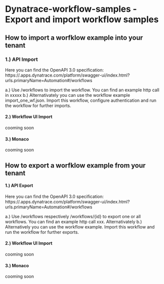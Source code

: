 # Dynatrace-workflow-samples - Export and import workflow samples

## How to import a worfklow example into your tenant

### 1.) API Import 
Here you can find the OpenAPI 3.0 specification: https://<yourtenant>.apps.dynatrace.com/platform/swagger-ui/index.html?urls.primaryName=Automation#/workflows

a.) Use <POST> /workflows to import the workflow. You can find an example http call in xxxxx
b.) Alternativately you can use the workflow example import_one_wf.json. Import this workflow, configure authentication and run the workflow for further imports.

#### 2.) Workflow UI Import

cooming soon

#### 3.) Monaco 

cooming soon

## How to export a worfklow example from your tenant

#### 1.) API Export
Here you can find the OpenAPI 3.0 specification: https://<yourtenant>.apps.dynatrace.com/platform/swagger-ui/index.html?urls.primaryName=Automation#/workflows

a.) Use <GET> /workflows respectively <GET> /workflows/{id} to export one or all workflows. You can find an example http call xxx. Alternativately
b.) Alternatively you can use the workflow example. Import this workflow and run the workflow for further exports.

#### 2.) Workflow UI Import
cooming soon

#### 3.) Monaco 
cooming soon